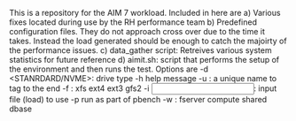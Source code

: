 This is a repository for the AIM 7 workload.  Included in here are
   a) Various fixes located during use by the RH performance team
   b) Predefined configuration files.  They do not approach cross over due to the time it takes.
      Instead the load generated should be enough to catch the majoirty of the performance issues.
   c) data_gather script: Retreives various system statistics for future reference
   d) aimit.sh: script that performs the setup of the environment and then runs the test.  Options are
   -d <STANRDARD/NVME>: drive type
   -h help message
   -u <unique name>: a unique name to tag to the end
   -f <filesystems>: xfs ext4 ext3 gfs2
   -i <input file>: input file \(load\) to use
   -p run as part of pbench
   -w <workload list>: fserver compute shared dbase

